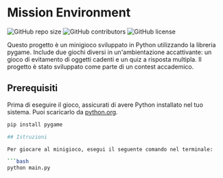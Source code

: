 # Mission Environment

![GitHub repo size](https://img.shields.io/github/repo-size/T-vaccari/MissionEnvironment) ![GitHub contributors](https://img.shields.io/github/contributors/T-vaccari/MissionEnvironment) ![GitHub license](https://img.shields.io/github/license/T-vaccari/MissionEnvironment)

Questo progetto è un minigioco sviluppato in Python utilizzando la libreria pygame. Include due giochi diversi in un'ambientazione accattivante: un gioco di evitamento di oggetti cadenti e un quiz a risposta multipla. Il progetto è stato sviluppato come parte di un contest accademico.

## Prerequisiti

Prima di eseguire il gioco, assicurati di avere Python installato nel tuo sistema. Puoi scaricarlo da [python.org](https://www.python.org/).

```bash
pip install pygame

## Istruzioni

Per giocare al minigioco, esegui il seguente comando nel terminale:

```bash
python main.py

